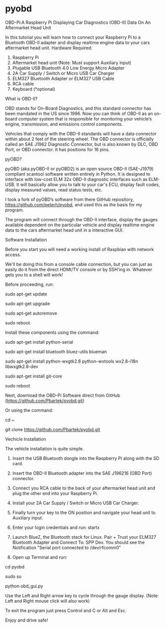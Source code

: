 pyobd
=====

OBD-Pi:A Raspberry Pi Displaying Car Diagnostics (OBD-II) Data On An Aftermarket Head Unit

In this tutorial you will learn how to connect your Raspberry Pi to a Bluetooth OBD-II adapter and display realtime engine data to your cars aftermarket head unit.
Hardware Required:

1. Raspberry Pi
2. Aftermarket head unit (Note: Must support Auxiliary input)
3. Plugable USB Bluetooth 4.0 Low Energy Micro Adapter 
4. 2A Car Supply / Switch or Micro USB Car Charger
5. ELM327 Bluetooth Adapter or ELM327 USB Cable
6. RCA cable 
7. Keyboard (*optional)

What is OBD-II?

OBD stands for On-Board Diagnostics, and this standard connector has been mandated in the US since 1996. Now you can think of OBD-II as an on-board computer system that is responsible for monitoring your vehicle’s engine, transmission, and emissions control components. 

Vehicles that comply with the OBD-II standards will have a data connector within about 2 feet of the steering wheel. The OBD connector is officially called an SAE J1962 Diagnostic Connector, but is also known by DLC, OBD Port, or OBD connector. It has positions for 16 pins.

pyOBD?

pyOBD (aka pyOBD-II or pyOBD2) is an open source OBD-II (SAE-J1979) compliant scantool software written entirely in Python. It is designed to interface with low-cost ELM 32x OBD-II diagnostic interfaces such as ELM-USB. It will basically allow you to talk to your car's ECU, display fault codes, display measured values, read status tests, etc.

I took a fork of pyOBD’s software from there GitHub repository, https://github.com/peterh/pyobd, and used this as the basis for my program.

The program will connect through the OBD-II interface, display the gauges available dependent on the particular vehicle and display realtime engine data to the cars aftermarket head unit in a interactive GUI.

Software Installation

Before you start you will need a working install of Raspbian with network access.

We'll be doing this from a console cable connection, but you can just as easily do it from the direct HDMI/TV console or by SSH'ing in. Whatever gets you to a shell will work!

Before proceeding, run:

sudo apt-get update

sudo apt-get upgrade

sudo apt-get autoremove

sudo reboot

Install these components using the command:

sudo apt-get install python-serial

sudo apt-get install bluetooth bluez-utils blueman

sudo apt-get install python-wxgtk2.8 python-wxtools wx2.8-i18n libwxgtk2.8-dev

sudo apt-get install git-core

sudo reboot 

Next, download the OBD-Pi Software direct from GitHub (https://github.com/Pbartek/pyobd.git)

Or using the command:

cd ~

git clone https://github.com/Pbartek/pyobd.git

Vechicle Installation

The vehicle installation is quite simple.

1. Insert the USB Bluetooth dongle into the Raspberry Pi along with the SD card.

2. Insert the OBD-II Bluetooth adapter into the SAE J196216 (OBD Port) connector.

3. Connect you RCA cable to the back of your aftermarket head unit and plug the other end into your Raspberry Pi.

4. Install your 2A Car Supply / Switch or Micro USB Car Charger.

5. Finally turn your key to the ON position and navigate your head unit to Auxiliary input.

6. Enter your login credentials and run:
startx

7. Launch BlueZ, the Bluetooth stack for Linux. Pair + Trust your ELM327 Bluetooth Adapter and Connect To: SPP Dev. You should see the Notification "Serial port connected to /dev/rfcomm0"

8. Open up Terminal and run:

cd pyobd

sudo su

python obd_gui.py

Use the Left and Right arrow key to cycle through the gauge display.
(Note: Left and Right mouse click will also work)

To exit the program just press Control and C or Alt and Esc.

Enjoy and drive safe!

